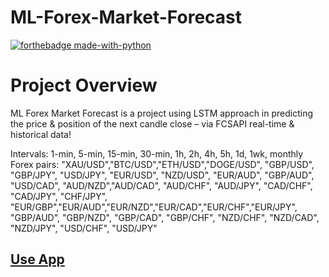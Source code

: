 # ML-Forex-Market-Forecast


[![forthebadge made-with-python](http://ForTheBadge.com/images/badges/made-with-python.svg)](https://www.python.org/)

# Project Overview
ML Forex Market Forecast is a project using LSTM approach in predicting the price & position of the next candle close – via FCSAPI real-time & historical data!

Intervals: 1-min, 5-min, 15-min, 30-min, 1h, 2h, 4h, 5h, 1d, 1wk, monthly
Forex pairs: "XAU/USD","BTC/USD","ETH/USD","DOGE/USD", "GBP/USD", "GBP/JPY", "USD/JPY", "EUR/USD", 
             "NZD/USD", "EUR/AUD", "GBP/AUD", "USD/CAD", "AUD/NZD","AUD/CAD", "AUD/CHF", "AUD/JPY",
             "CAD/CHF", "CAD/JPY", "CHF/JPY", "EUR/GBP","EUR/AUD","EUR/NZD","EUR/CAD","EUR/CHF","EUR/JPY",
             "GBP/AUD", "GBP/NZD", "GBP/CAD", "GBP/CHF", "NZD/CHF", "NZD/CAD", "NZD/JPY", "USD/CHF", "USD/JPY"

## [Use App](https://chemicopy-crypto-conv-dashboard-app-10tiqj.streamlit.app/)
